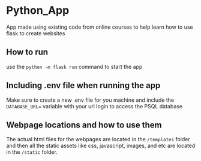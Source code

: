 # Python_App
App made using existing code from online courses to help learn how to use flask to create websites

## How to run

use the  `python -m flask run` command to start the app

## Including .env file when running the app

Make sure to create a new .env file for you machine and include the `DATABASE_URL=` variable with your url login to access the PSQL database

## Webpage locations and how to use them

The actual html files for the webpages are located in the `/templates` folder and then all the static assets like css, javascript, images, and etc are located
in the `/static` folder.
